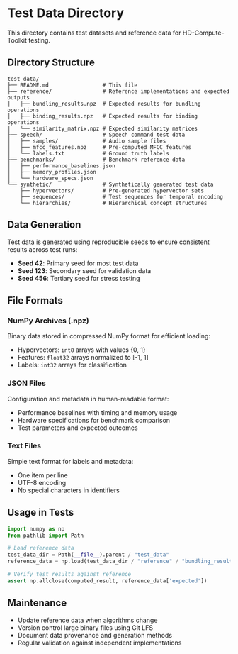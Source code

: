 # Test Data Directory

This directory contains test datasets and reference data for HD-Compute-Toolkit testing.

## Directory Structure

```
test_data/
├── README.md                 # This file
├── reference/                # Reference implementations and expected outputs
│   ├── bundling_results.npz  # Expected results for bundling operations
│   ├── binding_results.npz   # Expected results for binding operations
│   └── similarity_matrix.npz # Expected similarity matrices
├── speech/                   # Speech command test data
│   ├── samples/              # Audio sample files
│   ├── mfcc_features.npz     # Pre-computed MFCC features
│   └── labels.txt            # Ground truth labels
├── benchmarks/               # Benchmark reference data
│   ├── performance_baselines.json
│   ├── memory_profiles.json
│   └── hardware_specs.json
└── synthetic/                # Synthetically generated test data
    ├── hypervectors/         # Pre-generated hypervector sets
    ├── sequences/            # Test sequences for temporal encoding
    └── hierarchies/          # Hierarchical concept structures
```

## Data Generation

Test data is generated using reproducible seeds to ensure consistent results across test runs:

- **Seed 42**: Primary seed for most test data
- **Seed 123**: Secondary seed for validation data
- **Seed 456**: Tertiary seed for stress testing

## File Formats

### NumPy Archives (.npz)
Binary data stored in compressed NumPy format for efficient loading:
- Hypervectors: `int8` arrays with values {0, 1}
- Features: `float32` arrays normalized to [-1, 1]
- Labels: `int32` arrays for classification

### JSON Files
Configuration and metadata in human-readable format:
- Performance baselines with timing and memory usage
- Hardware specifications for benchmark comparison
- Test parameters and expected outcomes

### Text Files
Simple text format for labels and metadata:
- One item per line
- UTF-8 encoding
- No special characters in identifiers

## Usage in Tests

```python
import numpy as np
from pathlib import Path

# Load reference data
test_data_dir = Path(__file__).parent / "test_data"
reference_data = np.load(test_data_dir / "reference" / "bundling_results.npz")

# Verify test results against reference
assert np.allclose(computed_result, reference_data['expected'])
```

## Maintenance

- Update reference data when algorithms change
- Version control large binary files using Git LFS
- Document data provenance and generation methods
- Regular validation against independent implementations